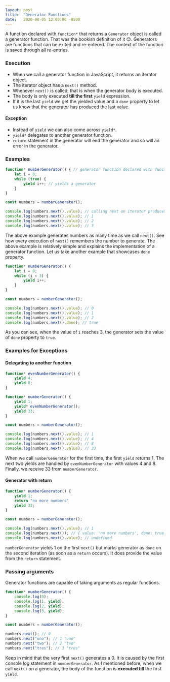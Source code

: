 ```yaml
---
layout: post
title:  "Generator Functions"
date:   2020-08-05 12:00:00 -0500
---
```


A function declared with `function*` that returns a `Generator` object is called a generator function. That was the bookish definition of it 😉. Generators are functions that can be exited and re-entered. The context of the function is saved through all re-entries.

### Execution
* When we call a generator function in JavaScript, it returns an iterator object.
* The iterator object has a `next()` method.
* Whenever `next()` is called, that is when the generator body is executed.
* The body is only executed **till the first** `yield` expression.
* If it is the last `yield` we get the yielded value and a `done` property to let us know that the generator has produced the last value.

#### Exception
* Instead of `yield` we can also come across `yield*`.
* `yield*` delegates to another generator function.
* `return` statement in the generator will end the generator and so will an error in the generator.

### Examples

```javascript
function* numberGenerator() { // generator function declared with function*
    let i = 0;
    while (true) {
        yield i++; // yields a generator
    }
}

const numbers = numberGenerator();

console.log(numbers.next().value); // calling next on iterator produces next yield -> 0
console.log(numbers.next().value); // 1
console.log(numbers.next().value); // 2
console.log(numbers.next().value); // 3
```

The above example generates numbers as many time as we call `next()`. See how every execution of `next()` remembers the number to generate. The above example is relatively simple and explains the implementation of a generator function. Let us take another example that showcases `done` property.

```javascript
function* numberGenerator() {
    let i = 0;
    while (i < 3) {
        yield i++;
    }
}

const numbers = numberGenerator();

console.log(numbers.next().value); // 0
console.log(numbers.next().value); // 1
console.log(numbers.next().value); // 2
console.log(numbers.next().done); // true
```

As you can see, when the value of `i` reaches 3, the generator sets the value of `done` property to `true`.

### Examples for Exceptions

#### Delegating to another function

```javascript
function* evenNumberGenerator() {
    yield 4;
    yield 8;
}

function* numberGenerator() {
    yield 1;
    yield* evenNumberGenerator();
    yield 33;
}

const numbers = numberGenerator();

console.log(numbers.next().value); // 1
console.log(numbers.next().value); // 4
console.log(numbers.next().value); // 8
console.log(numbers.next().value); // 33
```

When we call `numberGenerator` for the first time, the first `yield` returns 1. The next two yields are handled by `evenNumberGenerator` with values 4 and 8. Finally, we receive 33 from `numberGenerator`.

#### Generator with return

```javascript
function* numberGenerator() {
    yield 1;
    return "no more numbers"
    yield 33;
}

const numbers = numberGenerator();

console.log(numbers.next().value); // 1
console.log(numbers.next()); // { value: 'no more numbers', done: true }
console.log(numbers.next().value); // undefined
```

`numberGenerator` yields 1 on the first `next()` but marks generator as `done` on the second iteration (as soon as a `return` occurs). It does provide the value from the `return` statement.

### Passing arguments

Generator functions are capable of taking arguments as regular functions.

```javascript
function* numberGenerator() {
    console.log(0);
    console.log(1, yield);
    console.log(2, yield);
    console.log(3, yield);
}

const numbers = numberGenerator();

numbers.next(); // 0
numbers.next("uno"); // 1 "uno"
numbers.next("two"); // 2 "two"
numbers.next("tres"); // 3 "tres"
```

Keep in mind that the very first `next()` generates a 0. It is caused by the first console log statement in `numberGenerator`. As I mentioned before, when we call `next()` on a generator, the body of the function is **executed till** the first `yield`.
